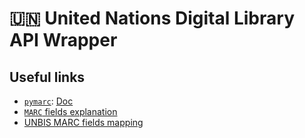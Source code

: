 # 🇺🇳 United Nations Digital Library API Wrapper

## Useful links

- [`pymarc`](https://pypi.org/project/pymarc/): [Doc](https://pymarc.readthedocs.io/en/latest/)
- [`MARC` fields explanation](https://research.un.org/en/digitallibrary/export)
- [UNBIS MARC fields mapping](https://www.un.org/depts/dhl/unbisref_manual/bd/introduction_new.htm)
